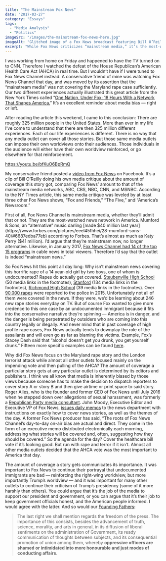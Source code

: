 ```yaml
---
title: "The Mainstream Fox News"
date: "2017-03-27"
category: "Essays"
tags:
  - "Media Analysis"
  - "Politics"
imageSrc: "/images/the-mainstream-fox-news-hero.jpg"
imageAlt: "Glitched image of a Fox News broadcast featuring Bill O’Reilly with bold text overlays, including phrases like ‘Insanity Over Illegal Immigration’ and commentary on media coverage."
excerpt: "While Fox News criticizes “mainstream media,” it’s the most-watched news network in America, shaping narratives as much as it claims others do. Its focus on a Maryland rape case over the AHCA’s defeat highlights how editorial choices reflect and reinforce worldviews, underscoring the power and bias of media today."
---
```

I was working from home on Friday and happened to have the TV turned on to CNN. Therefore I watched the defeat of the House Republican’s American Health Care Act (AHCA) in real time. But I wouldn’t have if I were tuned to Fox News Channel instead. A conservative friend of mine was watching Fox News Channel that day, and was moved by its assertion that the “mainstream media” was not covering the Maryland rape case sufficiently. Our two different experiences actually illustrated this great article from the New York Times called “[One Nation, Under Fox: 18 Hours With a Network That Shapes America.](https://www.nytimes.com/2017/03/25/business/media/fox-news.html)” It’s an excellent reminder about media bias — right or left.

After reading the article this weekend, I came to this conclusion: There are roughly 325 million people in the United States. More than ever in my life I’ve come to understand that there are then 325 million different experiences. Each of our life experiences is different. There is no way that any media outlet can cover all those stories. But those same media outlets can impose their own worldviews onto their audiences. Those individuals in the audience will either have their own worldview reinforced, or go elsewhere for that reinforcement.

https://youtu.be/bfKuO6BpRmQ

My conservative friend posted a [video from Fox News](https://www.youtube.com/watch?v=bfKuO6BpRmQ) on Facebook. It’s a clip of Bill O’Reilly doing his own media critique about the amount of coverage this story got, comparing Fox News’ amount to that of the mainstream media networks, ABC, CBS, NBC, CNN, and MSNBC. According to the NY Times article, this same media critique was leveled by at least three other Fox News shows, “Fox and Friends,” “The Five,” and “America’s Newsroom.”

First of all, Fox News Channel is mainstream media, whether they’ll admit that or not. They are the most-watched news network in America. Mumford & Sons, an “alternative” music darling [made $40 million last year](https://www.forbes.com/pictures/eeel45fhhei/28-mumford-sons-40/#6687edba77eb) according to Forbes. That’s almost as much as Katy Perry ($41 million). I’d argue that they’re mainstream now, no longer alternative. Likewise, in January 2017, [Fox News Channel had 14 of the top 15 programs](http://www.foxnews.com/entertainment/2017/01/31/fox-news-channel-marks-ratings-milestone.html) in cable news in total viewers. Therefore I’d say that the outlet is indeed “mainstream news.”

So Fox News hit this point all day long: Why isn’t mainstream news covering this horrific rape of a 14 year-old girl by two boys, one of whom is undocumented? Rapes do actually get covered. [Steubenville High School](https://en.wikipedia.org/wiki/Steubenville_High_School_rape_case) (50 media links in the footnotes), [Stanford](https://en.wikipedia.org/wiki/People_v._Turner) (134 media links in the footnotes), [Richmond High School](https://en.wikipedia.org/wiki/2009_Richmond_High_School_gang_rape) (39 media links in the footnotes). Over [90,000 rapes](https://www.statista.com/statistics/191137/reported-forcible-rape-cases-in-the-usa-since-1990/) were reported to the police in 2015. Unfortunately not all of them were covered in the news. If they were, we’d be learning about 246 new rape stories everyday on TV. But of course Fox wanted to give more credence to this one case by an undocumented immigrant because it fits into the conservative narrative they’re spinning — America is in danger, and the danger is being perpetrated by outsiders who are coming into this country legally or illegally. And never mind that in past coverage of high profile rape cases, Fox News actually tends to downplay the role of the assailants and will even go as far as blaming the victims. Example, Fox’s Stacey Dash said that “alcohol doesn’t get you drunk, you get yourself drunk.” Fifteen more specific examples can be found [here](https://mediamatters.org/research/2016/04/19/right-wing-medias-worst-attempts-downplay-sexual-assault-and-diminish-survivors/209976).

Why did Fox News focus on the Maryland rape story and the London terrorist attack while almost all other outlets focused mainly on the impending vote and then pulling of the AHCA? The amount of coverage a particular story gets at any particular outlet is determined by its editors and publishers. I think we all know that media is inherently biased by those views because someone has to make the decision to dispatch reporters to cover story A or story B and then give airtime or print space to said story. Roger Ailes, who is the founder and former CEO of Fox News until July 2016 when he stepped down over allegations of sexual harassment, was formerly a [Republican Party media consultant](https://en.wikipedia.org/wiki/Roger_Ailes). John Moody, Executive Editor and Executive VP of Fox News, [issues daily memos](https://en.wikipedia.org/wiki/Fox_News_controversies) to the news department with instructions on exactly how to cover news stories, as well as the themes of the day. A former Fox News producer has said, “The roots of Fox News Channel’s day-to-day on-air bias are actual and direct. They come in the form of an executive memo distributed electronically each morning, addressing what stories will be covered and, often, suggesting how they should be covered.” So the agenda for the day? Cover the healthcare bill vote if it’s looking good. But run with rape and terror if it isn’t. Almost all other media outlets decided that the AHCA vote was the most important to America that day.

The amount of coverage a story gets communicates its importance. It was important to Fox News to continue their portrayal that undocumented immigrants are bad — reinforcing the right-wing worldview, but more importantly Trump’s worldview — and it was important for many other outlets to continue their criticism of Trump’s presidency (some of it more harshly than others). You could argue that it’s the job of the media to support our president and government, or you can argue that it’s their job to keep government officials honest, and the American people informed. I would agree with the latter. And so would our [Founding Fathers](http://www.washingtonsblog.com/2014/05/founding-fathers-guaranteed-free-press-even-whistleblowers-bloggers.html):

> The last right we shall mention regards the freedom of the press. The importance of this consists, besides the advancement of truth, science, morality, and arts in general, in its diffusion of liberal sentiments on the administration of Government, its ready communication of thoughts between subjects, and its consequential promotion of union among them, whereby **oppressive officers are shamed or intimidated into more honourable and just modes of conducting affairs**.
